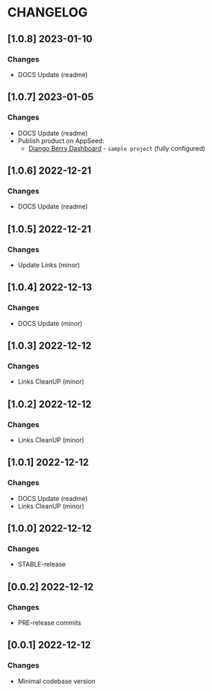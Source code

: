# CHANGELOG

## [1.0.8] 2023-01-10
### Changes

- DOCS Update (readme)

## [1.0.7] 2023-01-05
### Changes

- DOCS Update (readme)
- Publish product on AppSeed:
  - [Django Berry Dashboard](https://appseed.us/product/berry-dashboard/django/) - `sample project` (fully configured)

## [1.0.6] 2022-12-21
### Changes

- DOCS Update (readme)

## [1.0.5] 2022-12-21
### Changes

- Update Links (minor)

## [1.0.4] 2022-12-13
### Changes

- DOCS Update (minor)

## [1.0.3] 2022-12-12
### Changes

- Links CleanUP (minor)

## [1.0.2] 2022-12-12
### Changes

- Links CleanUP (minor)

## [1.0.1] 2022-12-12
### Changes

- DOCS Update (readme)
- Links CleanUP (minor)

## [1.0.0] 2022-12-12
### Changes

- STABLE-release

## [0.0.2] 2022-12-12
### Changes

- PRE-release commits

## [0.0.1] 2022-12-12
### Changes

- Minimal codebase version
